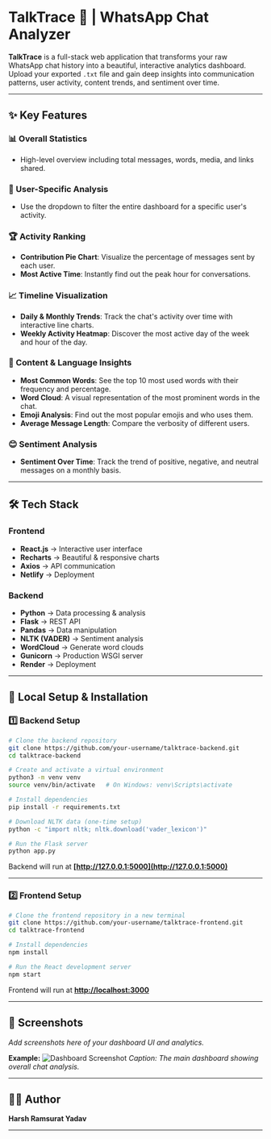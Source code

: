 # TalkTrace 💬 | WhatsApp Chat Analyzer

**TalkTrace** is a full-stack web application that transforms your raw WhatsApp chat history into a beautiful, interactive analytics dashboard.  
Upload your exported `.txt` file and gain deep insights into communication patterns, user activity, content trends, and sentiment over time.

---

## ✨ Key Features

### 📊 Overall Statistics  
- High-level overview including total messages, words, media, and links shared.

### 👤 User-Specific Analysis  
- Use the dropdown to filter the entire dashboard for a specific user's activity.

### 🏆 Activity Ranking  
- **Contribution Pie Chart**: Visualize the percentage of messages sent by each user.  
- **Most Active Time**: Instantly find out the peak hour for conversations.

### 📈 Timeline Visualization  
- **Daily & Monthly Trends**: Track the chat's activity over time with interactive line charts.  
- **Weekly Activity Heatmap**: Discover the most active day of the week and hour of the day.

### 📝 Content & Language Insights  
- **Most Common Words**: See the top 10 most used words with their frequency and percentage.  
- **Word Cloud**: A visual representation of the most prominent words in the chat.  
- **Emoji Analysis**: Find out the most popular emojis and who uses them.  
- **Average Message Length**: Compare the verbosity of different users.

### 😊 Sentiment Analysis  
- **Sentiment Over Time**: Track the trend of positive, negative, and neutral messages on a monthly basis.

---

## 🛠️ Tech Stack

### Frontend  
- **React.js** → Interactive user interface  
- **Recharts** → Beautiful & responsive charts  
- **Axios** → API communication  
- **Netlify** → Deployment  

### Backend  
- **Python** → Data processing & analysis  
- **Flask** → REST API  
- **Pandas** → Data manipulation  
- **NLTK (VADER)** → Sentiment analysis  
- **WordCloud** → Generate word clouds  
- **Gunicorn** → Production WSGI server  
- **Render** → Deployment  

---

## 🚀 Local Setup & Installation

### 1️⃣ Backend Setup

```bash
# Clone the backend repository
git clone https://github.com/your-username/talktrace-backend.git
cd talktrace-backend

# Create and activate a virtual environment
python3 -m venv venv
source venv/bin/activate   # On Windows: venv\Scripts\activate

# Install dependencies
pip install -r requirements.txt

# Download NLTK data (one-time setup)
python -c "import nltk; nltk.download('vader_lexicon')"

# Run the Flask server
python app.py
```


Backend will run at **[http://127.0.0.1:5000](http://127.0.0.1:5000)**

---

### 2️⃣ Frontend Setup

```bash
# Clone the frontend repository in a new terminal
git clone https://github.com/your-username/talktrace-frontend.git
cd talktrace-frontend

# Install dependencies
npm install

# Run the React development server
npm start
```

Frontend will run at **[http://localhost:3000](http://localhost:3000)**

---

## 📸 Screenshots

*Add screenshots here of your dashboard UI and analytics.*

**Example:**
![Dashboard Screenshot](./screenshots/dashboard.png)
*Caption: The main dashboard showing overall chat analysis.*

---

## 👨‍💻 Author

**Harsh Ramsurat Yadav**

---

